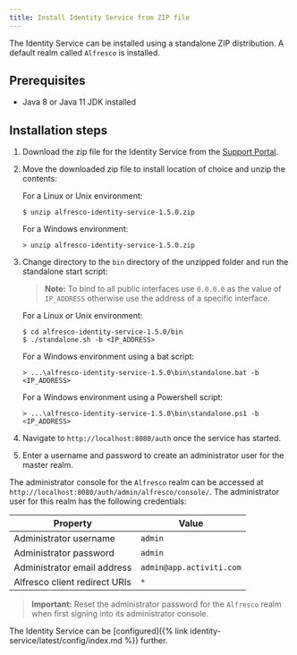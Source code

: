 ```yaml
---
title: Install Identity Service from ZIP file
---
```


The Identity Service can be installed using a standalone ZIP distribution. 
A default realm called `Alfresco` is installed.

## Prerequisites

-   Java 8 or Java 11 JDK installed

## Installation steps

1. Download the zip file for the Identity Service from the [Support Portal](http://support.alfresco.com/).

2. Move the downloaded zip file to install location of choice and unzip the contents:

    For a Linux or Unix environment:

    ```
    $ unzip alfresco-identity-service-1.5.0.zip
    ```

    For a Windows environment:

    ```
    > unzip alfresco-identity-service-1.5.0.zip
    ```

3. Change directory to the `bin` directory of the unzipped folder and run the standalone start script:

    > **Note:** To bind to all public interfaces use `0.0.0.0` as the value of `IP_ADDRESS` otherwise use the address of a specific interface.

    For a Linux or Unix environment:

    ```
    $ cd alfresco-identity-service-1.5.0/bin
    $ ./standalone.sh -b <IP_ADDRESS>
    ```

    For a Windows environment using a bat script:

    ```
    > ...\alfresco-identity-service-1.5.0\bin\standalone.bat -b <IP_ADDRESS>
    ```

    For a Windows environment using a Powershell script:

    ```
    > ...\alfresco-identity-service-1.5.0\bin\standalone.ps1 -b <IP_ADDRESS>
    ```

4. Navigate to `http://localhost:8080/auth` once the service has started.

5. Enter a username and password to create an administrator user for the master realm.


The administrator console for the `Alfresco` realm can be accessed at `http://localhost:8080/auth/admin/alfresco/console/`. The administrator user for this realm has the following credentials:

|Property|Value|
|--------|-----|
|Administrator username|`admin`|
|Administrator password|`admin`|
|Administrator email address|`admin@app.activiti.com`|
|Alfresco client redirect URIs|`*`|

> **Important:** Reset the administrator password for the `Alfresco` realm when first signing into its administrator console.

The Identity Service can be [configured]({% link identity-service/latest/config/index.md %}) further.


